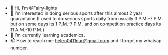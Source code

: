 - 👋 Hi, I’m @Fairy-lights
- 👀 I’m interested in doing serious sports after this almost 2 year quarantaine (I used to do serious sports daily from usually 3 P.M.-7 P.M. but on some days its 1 P.M.-7 P.M. and on competition practice days its 11 A.M.-10 P.M.)
- 🌱 I’m currently learning academics.
- 📫 How to reach me: helen0411nur@gmail.com and I forgot my whatsap number.

<!---
Fairy-lights/Fairy-lights is a ✨ special ✨ repository because its `README.md` (this file) appears on your GitHub profile.
You can click the Preview link to take a look at your changes.
--->
